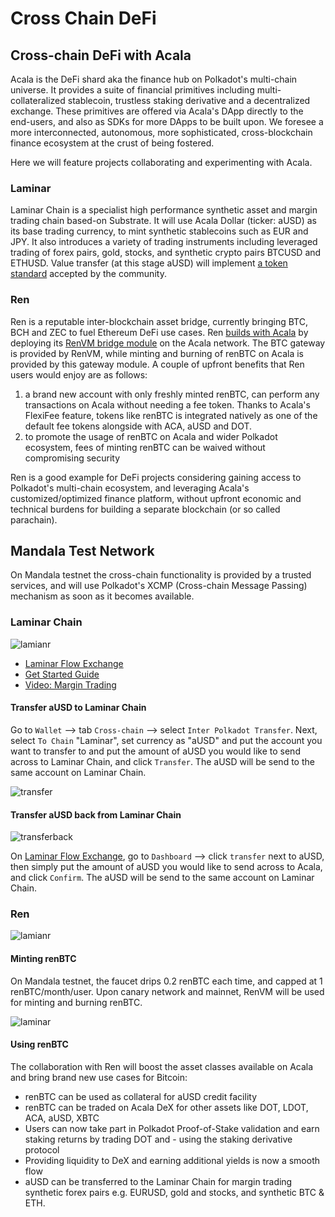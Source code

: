 # Cross Chain DeFi

## Cross-chain DeFi with Acala

Acala is the DeFi shard aka the finance hub on Polkadot's multi-chain universe. It provides a suite of financial primitives including multi-collateralized stablecoin, trustless staking derivative and a decentralized exchange. These primitives are offered via Acala's DApp directly to the end-users, and also as SDKs for more DApps to be built upon. We foresee a more interconnected, autonomous, more sophisticated, cross-blockchain finance ecosystem at the crust of being fostered.

Here we will feature projects collaborating and experimenting with Acala.

### Laminar

Laminar Chain is a specialist high performance synthetic asset and margin trading chain based-on Substrate. It will use Acala Dollar \(ticker: aUSD\) as its base trading currency, to mint synthetic stablecoins such as EUR and JPY. It also introduces a variety of trading instruments including leveraged trading of forex pairs, gold, stocks, and synthetic crypto pairs BTCUSD and ETHUSD. Value transfer \(at this stage aUSD\) will implement [a token standard](https://github.com/w3f/PSPs/pull/3) accepted by the community.

### Ren

Ren is a reputable inter-blockchain asset bridge, currently bringing BTC, BCH and ZEC to fuel Ethereum DeFi use cases. Ren [builds with Acala](https://github.com/AcalaNetwork/Acala/wiki/U.-Build-with-Acala) by deploying its [RenVM bridge module](https://github.com/AcalaNetwork/Acala/tree/master/ecosystem-modules/ren/renvm-bridge) on the Acala network. The BTC gateway is provided by RenVM, while minting and burning of renBTC on Acala is provided by this gateway module. A couple of upfront benefits that Ren users would enjoy are as follows:

1. a brand new account with only freshly minted renBTC, can perform any transactions on Acala without needing a fee token. Thanks to Acala's FlexiFee feature, tokens like renBTC is integrated natively as one of the default fee tokens alongside with ACA, aUSD and DOT.
2. to promote the usage of renBTC on Acala and wider Polkadot ecosystem, fees of minting renBTC can be waived without compromising security

Ren is a good example for DeFi projects considering gaining access to Polkadot's multi-chain ecosystem, and leveraging Acala's customized/optimized finance platform, without upfront economic and technical burdens for building a separate blockchain \(or so called parachain\).

## Mandala Test Network

On Mandala testnet the cross-chain functionality is provided by a trusted services, and will use Polkadot's XCMP \(Cross-chain Message Passing\) mechanism as soon as it becomes available.

### Laminar Chain

![lamianr](https://github.com/AcalaNetwork/Acala/wiki/image/cross-laminar.png)

* [Laminar Flow Exchange](https://flow.laminar.one/)
* [Get Started Guide](https://github.com/laminar-protocol/laminar-chain/wiki/1.-Get-Started)
* [Video: Margin Trading](https://youtu.be/s4pl6glM5kA)

#### Transfer aUSD to Laminar Chain

Go to `Wallet` --&gt; tab `Cross-chain` --&gt; select `Inter Polkadot Transfer`. Next, select `To Chain` "Laminar", set currency as "aUSD" and put the account you want to transfer to and put the amount of aUSD you would like to send across to Laminar Chain, and click `Transfer`. The aUSD will be send to the same account on Laminar Chain.

![transfer](https://i.imgur.com/0hcakPv.png)

#### Transfer aUSD back from Laminar Chain

![transferback](https://github.com/AcalaNetwork/Acala/wiki/image/cross-laminartoacala.png)

On [Laminar Flow Exchange](https://flow.laminar.one/), go to `Dashboard` --&gt; click `transfer` next to aUSD, then simply put the amount of aUSD you would like to send across to Acala, and click `Confirm`. The aUSD will be send to the same account on Laminar Chain.

### Ren

![lamianr](https://github.com/AcalaNetwork/Acala/wiki/image/cross-renbtc.png)

#### Minting renBTC

On Mandala testnet, the faucet drips 0.2 renBTC each time, and capped at 1 renBTC/month/user. Upon canary network and mainnet, RenVM will be used for minting and burning renBTC.

![laminar](https://i.imgur.com/mCAKXyF.png)

#### Using renBTC

The collaboration with Ren will boost the asset classes available on Acala and bring brand new use cases for Bitcoin:

* renBTC can be used as collateral for aUSD credit facility
* renBTC can be traded on Acala DeX for other assets like DOT, LDOT, ACA, aUSD, XBTC
* Users can now take part in Polkadot Proof-of-Stake validation and earn staking returns by trading DOT and - using the staking derivative protocol
* Providing liquidity to DeX and earning additional yields is now a smooth flow
* aUSD can be transferred to the Laminar Chain for margin trading synthetic forex pairs e.g. EURUSD, gold and stocks, and synthetic BTC & ETH.

